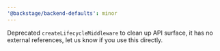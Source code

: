 ```yaml
---
'@backstage/backend-defaults': minor
---
```


Deprecated `createLifecycleMiddleware` to clean up API surface, it has no external references, let us know if you use this directly.
